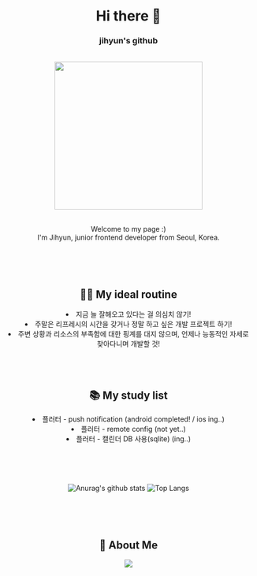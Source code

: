 

<!--
**ji-hyun219/ji-hyun219** is a ✨ _special_ ✨ repository because its `README.md` (this file) appears on your GitHub profile.

Here are some ideas to get you started:

- 🔭 I’m currently working on ...
- 🌱 I’m currently learning ...
- 👯 I’m looking to collaborate on ...
- 🤔 I’m looking for help with ...
- 💬 Ask me about ...
- 📫 How to reach me: ...
- 😄 Pronouns: ...
- ⚡ Fun fact: ...
-->


<div align="center">

<h1>Hi there 👋</h1>
<h3>jihyun's github</h3>

<br />


<img src="https://user-images.githubusercontent.com/91349474/179239616-e4f044ac-d574-435a-8b03-3d96d7ef232d.jpg" height=300 />

<br />
<br />

<p> Welcome to my page :)<br />
I'm Jihyun, junior frontend developer from  Seoul, Korea.</p>

<br />
<br />
<br />

<h2>🏋️‍♀️ My ideal routine</h2>
<li>지금 늘 잘해오고 있다는 걸 의심치 않기!</li>
<li>주말은 리프레시의 시간을 갖거나 정말 하고 싶은 개발 프로젝트 하기!</li>
<li>주변 상황과 리소스의 부족함에 대한 핑계를 대지 않으며, 언제나 능동적인 자세로 찾아다니며 개발할 것!</li>


<br />
<br />
<br />

<h2>📚 My study list</h2>
<li>플러터 - push notification (android completed! / ios ing..)</li>
<li>플러터 - remote config (not yet..)</li>
<li>플러터 - 캘린더 DB 사용(sqlite) (ing..)</li>


<br />
<br />
<br />
<br />



  
  ![Anurag's github stats](https://github-readme-stats.vercel.app/api?username=ji-hyun219&show_icons=true&theme=omni)
  ![Top Langs](https://github-readme-stats.vercel.app/api/top-langs/?username=ji-hyun219&layout=compact&theme=omni)

  


<br />
<br />
<br />


<h2>🧐 About Me</h2>
<a href="https://ts2ree.tistory.com/">
    <img 
        src="http://img.shields.io/badge/-Tech%20Blog-655ced?style=flat&logo=github&link=https://alpox.kr"
        style="height : auto; margin-left : 10px; margin-right : 10px;"/>
</a>


</div>


